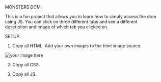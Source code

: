 MONSTERS DOM

This is a fun project that allows you to learn how to simply access the dom using JS. You can click on three different tabs and see a different desctiption and image of which tab you clicked on. 

SETUP:

1. Copy all HTML. Add your own images to the html image source.
<img src="" alt="your image here"/>

2. Copy all CSS.

3. Copy all JS.


